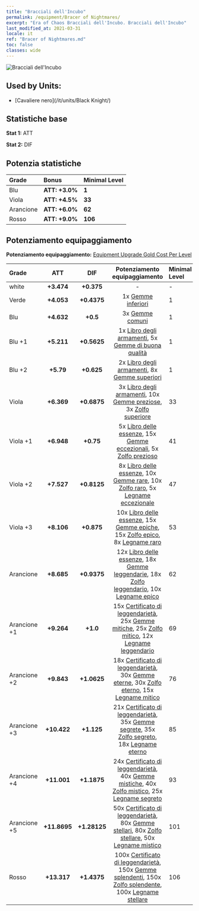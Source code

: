 ```yaml
---
title: "Bracciali dell'Incubo"
permalink: /equipment/Bracer of Nightmares/
excerpt: "Era of Chaos Bracciali dell'Incubo. Bracciali dell'Incubo"
last_modified_at: 2021-03-31
locale: it
ref: "Bracer of Nightmares.md"
toc: false
classes: wide
---
```


  ![Bracciali dell'Incubo](/images/e/e_3063.png)

## Used by Units:

* [Cavaliere nero](/it/units/Black Knight/) 


## Statistiche base
 **Stat 1:** ATT

 **Stat 2:** DIF

## Potenzia statistiche

  |     Grade    |   Bonus | Minimal Level | 
  |:-------------|:--------|:--------------| 
  | Blu | **ATT: +3.0%** | **1** | 
  | Viola | **ATT: +4.5%** | **33** | 
  | Arancione | **ATT: +6.0%** | **62** | 
  | Rosso | **ATT: +9.0%** | **106** | 


## Potenziamento equipaggiamento
 **Potenziamento equipaggiamento:** [Equipment Upgrade Gold Cost Per Level](/equipment/EquipmentUpgradeCostPerLevel/) 

  |          Grade      | ATT | DIF | Potenziamento equipaggiamento | Minimal Level |
  |:--------------------|:---------:|:---------:|:----------------:|:--------------|
  | white | **+3.474** | **+0.375** | - | - |
  | Verde | **+4.053** | **+0.4375** | 1x [Gemme inferiori](/it/Items/mat_4/) | 1 |
  | Blu | **+4.632** | **+0.5** | 3x [Gemme comuni](/it/Items/mat_10/) | 1 |
  | Blu +1 | **+5.211** | **+0.5625** | 1x [Libro degli armamenti](/it/Items/mat_18/), 5x [Gemme di buona qualità](/it/Items/mat_16/) | 1 |
  | Blu +2 | **+5.79** | **+0.625** | 2x [Libro degli armamenti](/it/Items/mat_25/), 8x [Gemme superiori](/it/Items/mat_23/) | 1 |
  | Viola | **+6.369** | **+0.6875** | 3x [Libro degli armamenti](/it/Items/mat_32/), 10x [Gemme preziose](/it/Items/mat_30/), 3x [Zolfo superiore](/it/Items/mat_22/) | 33 |
  | Viola +1 | **+6.948** | **+0.75** | 5x [Libro delle essenze](/it/Items/mat_39/), 15x [Gemme eccezionali](/it/Items/mat_37/), 5x [Zolfo prezioso](/it/Items/mat_29/) | 41 |
  | Viola +2 | **+7.527** | **+0.8125** | 8x [Libro delle essenze](/it/Items/mat_46/), 10x [Gemme rare](/it/Items/mat_44/), 10x [Zolfo raro](/it/Items/mat_43/), 5x [Legname eccezionale](/it/Items/mat_34/) | 47 |
  | Viola +3 | **+8.106** | **+0.875** | 10x [Libro delle essenze](/it/Items/mat_53/), 15x [Gemme epiche](/it/Items/mat_51/), 15x [Zolfo epico](/it/Items/mat_50/), 8x [Legname raro](/it/Items/mat_41/) | 53 |
  | Arancione | **+8.685** | **+0.9375** | 12x [Libro delle essenze](/it/Items/mat_60/), 18x [Gemme leggendarie](/it/Items/mat_58/), 18x [Zolfo leggendario](/it/Items/mat_57/), 10x [Legname epico](/it/Items/mat_48/) | 62 |
  | Arancione +1 | **+9.264** | **+1.0** | 15x [Certificato di leggendarietà](/it/Items/mat_67/), 25x [Gemme mitiche](/it/Items/mat_65/), 25x [Zolfo mitico](/it/Items/mat_64/), 12x [Legname leggendario](/it/Items/mat_55/) | 69 |
  | Arancione +2 | **+9.843** | **+1.0625** | 18x [Certificato di leggendarietà](/it/Items/mat_74/), 30x [Gemme eterne](/it/Items/mat_72/), 30x [Zolfo eterno](/it/Items/mat_71/), 15x [Legname mitico](/it/Items/mat_62/) | 76 |
  | Arancione +3 | **+10.422** | **+1.125** | 21x [Certificato di leggendarietà](/it/Items/mat_81/), 35x [Gemme segrete](/it/Items/mat_79/), 35x [Zolfo segreto](/it/Items/mat_78/), 18x [Legname eterno](/it/Items/mat_69/) | 85 |
  | Arancione +4 | **+11.001** | **+1.1875** | 24x [Certificato di leggendarietà](/it/Items/mat_88/), 40x [Gemme mistiche](/it/Items/mat_86/), 40x [Zolfo mistico](/it/Items/mat_85/), 25x [Legname segreto](/it/Items/mat_76/) | 93 |
  | Arancione +5 | **+11.8695** | **+1.28125** | 50x [Certificato di leggendarietà](/it/Items/mat_95/), 80x [Gemme stellari](/it/Items/mat_93/), 80x [Zolfo stellare](/it/Items/mat_92/), 50x [Legname mistico](/it/Items/mat_83/) | 101 |
  | Rosso | **+13.317** | **+1.4375** | 100x [Certificato di leggendarietà](/it/Items/mat_102/), 150x [Gemme splendenti](/it/Items/mat_100/), 150x [Zolfo splendente](/it/Items/mat_99/), 100x [Legname stellare](/it/Items/mat_90/) | 106 |

